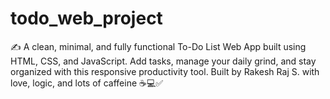 # todo_web_project
✍️ A clean, minimal, and fully functional To-Do List Web App built using HTML, CSS, and JavaScript. Add tasks, manage your daily grind, and stay organized with this responsive productivity tool. Built by Rakesh Raj S. with love, logic, and lots of caffeine ☕💻✅
